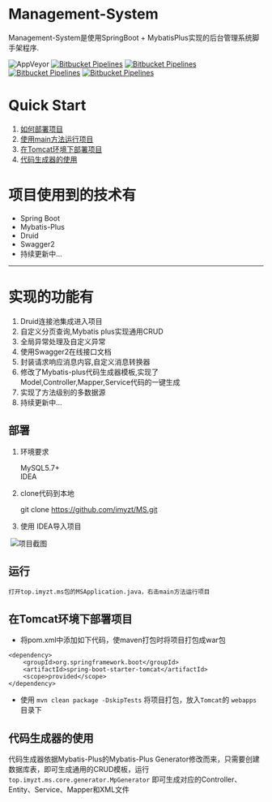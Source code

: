 # Management-System
Management-System是使用SpringBoot + MybatisPlus实现的后台管理系统脚手架程序.


![AppVeyor](https://img.shields.io/appveyor/ci/gruntjs/grunt.svg)
[![Bitbucket Pipelines](https://img.shields.io/badge/JAVA-1.8.0__161-brightgreen.svg)](#)
[![Bitbucket Pipelines](https://img.shields.io/badge/maven-3.5.3-green.svg)](http://maven.apache.org/)
[![Bitbucket Pipelines](https://img.shields.io/badge/SpringBoot-2.0.1.RELEASE-brightgreen.svg)](https://projects.spring.io/spring-boot/)
[![Bitbucket Pipelines](https://img.shields.io/badge/Mybatis--Plus-2.2.0-blue.svg)](http://mp.baomidou.com/#/https://projects.spring.io/spring-boot/)

# Quick Start
1. <a href="#deploy">如何部署项目</a>
2. <a href="#run">使用main方法运行项目</a>
3. <a href="#tomcatrun">在Tomcat环境下部署项目</a>
4. <a href="#generator">代码生成器的使用</a>



# 项目使用到的技术有
* Spring Boot
* Mybatis-Plus
* Druid
* Swagger2
* 持续更新中...

***
# 实现的功能有
1. Druid连接池集成进入项目
2. 自定义分页查询,Mybatis plus实现通用CRUD
3. 全局异常处理及自定义异常
4. 使用Swagger2在线接口文档
5. 封装请求响应消息内容,自定义消息转换器
6. 修改了Mybatis-plus代码生成器模板,实现了Model,Controller,Mapper,Service代码的一键生成
7. 实现了方法级别的多数据源
8. 持续更新中...


## <a id="deploy">部署</a>
1. 环境要求

    MySQL5.7+ <br>
    IDEA
2. clone代码到本地

    git clone https://github.com/imyzt/MS.git
3. 使用 IDEA导入项目

  ![项目截图](http://wx4.sinaimg.cn/mw690/0060lm7Tly1frld2t8tdzj31hc0t4wiq.jpg)
 
 
## <a id="run">运行</a>

    打开top.imyzt.ms包的MSApplication.java，右击main方法运行项目 
    


## <a id="tomcatrun">在Tomcat环境下部署项目</a>

* 将pom.xml中添加如下代码，使maven打包时将项目打包成war包
```
<dependency>
    <groupId>org.springframework.boot</groupId>
    <artifactId>spring-boot-starter-tomcat</artifactId>
    <scope>provided</scope>
</dependency>
```
* 使用 `mvn clean package -DskipTests` 将项目打包，放入`Tomcat`的 `webapps` 目录下


## <a id="generator">代码生成器的使用</a>

代码生成器依据Mybatis-Plus的Mybatis-Plus Generator修改而来，只需要创建数据库表，即可生成通用的CRUD模板，运行 `top.imyzt.ms.core.generator.MpGenerator` 即可生成对应的Controller、Entity、Service、Mapper和XML文件 

